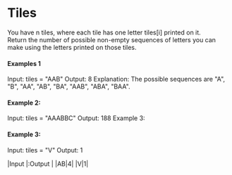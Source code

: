 # Tiles

You have n  tiles, where each tile has one letter tiles[i] printed on it.
<br>
Return the number of possible non-empty sequences of letters you can make using the letters printed on those tiles.
<br>
<h4>Examples 1</h4>
Input: tiles = "AAB"
Output: 8
Explanation: The possible sequences are "A", "B", "AA", "AB", "BA", "AAB", "ABA", "BAA".

<h4>Example 2:</h4>
Input: tiles = "AAABBC"
Output: 188
Example 3:

<h4>Example 3:</h4>
Input: tiles = "V"
Output: 1
<br>

|Input |:Output |
|AB|4|
|V|1|